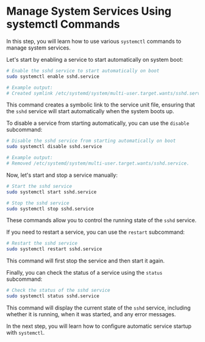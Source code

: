 # Manage System Services Using systemctl Commands

In this step, you will learn how to use various `systemctl` commands to manage system services.

Let's start by enabling a service to start automatically on system boot:

```bash
# Enable the sshd service to start automatically on boot
sudo systemctl enable sshd.service

# Example output:
# Created symlink /etc/systemd/system/multi-user.target.wants/sshd.service → /lib/systemd/system/sshd.service.
```

This command creates a symbolic link to the service unit file, ensuring that the `sshd` service will start automatically when the system boots up.

To disable a service from starting automatically, you can use the `disable` subcommand:

```bash
# Disable the sshd service from starting automatically on boot
sudo systemctl disable sshd.service

# Example output:
# Removed /etc/systemd/system/multi-user.target.wants/sshd.service.
```

Now, let's start and stop a service manually:

```bash
# Start the sshd service
sudo systemctl start sshd.service

# Stop the sshd service
sudo systemctl stop sshd.service
```

These commands allow you to control the running state of the `sshd` service.

If you need to restart a service, you can use the `restart` subcommand:

```bash
# Restart the sshd service
sudo systemctl restart sshd.service
```

This command will first stop the service and then start it again.

Finally, you can check the status of a service using the `status` subcommand:

```bash
# Check the status of the sshd service
sudo systemctl status sshd.service
```

This command will display the current state of the `sshd` service, including whether it is running, when it was started, and any error messages.

In the next step, you will learn how to configure automatic service startup with `systemctl`.
